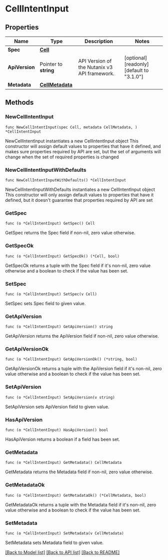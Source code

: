 # CellIntentInput

## Properties

Name | Type | Description | Notes
------------ | ------------- | ------------- | -------------
**Spec** | [**Cell**](Cell.md) |  | 
**ApiVersion** | Pointer to **string** | API Version of the Nutanix v3 API framework. | [optional] [readonly] [default to "3.1.0"]
**Metadata** | [**CellMetadata**](CellMetadata.md) |  | 

## Methods

### NewCellIntentInput

`func NewCellIntentInput(spec Cell, metadata CellMetadata, ) *CellIntentInput`

NewCellIntentInput instantiates a new CellIntentInput object
This constructor will assign default values to properties that have it defined,
and makes sure properties required by API are set, but the set of arguments
will change when the set of required properties is changed

### NewCellIntentInputWithDefaults

`func NewCellIntentInputWithDefaults() *CellIntentInput`

NewCellIntentInputWithDefaults instantiates a new CellIntentInput object
This constructor will only assign default values to properties that have it defined,
but it doesn't guarantee that properties required by API are set

### GetSpec

`func (o *CellIntentInput) GetSpec() Cell`

GetSpec returns the Spec field if non-nil, zero value otherwise.

### GetSpecOk

`func (o *CellIntentInput) GetSpecOk() (*Cell, bool)`

GetSpecOk returns a tuple with the Spec field if it's non-nil, zero value otherwise
and a boolean to check if the value has been set.

### SetSpec

`func (o *CellIntentInput) SetSpec(v Cell)`

SetSpec sets Spec field to given value.


### GetApiVersion

`func (o *CellIntentInput) GetApiVersion() string`

GetApiVersion returns the ApiVersion field if non-nil, zero value otherwise.

### GetApiVersionOk

`func (o *CellIntentInput) GetApiVersionOk() (*string, bool)`

GetApiVersionOk returns a tuple with the ApiVersion field if it's non-nil, zero value otherwise
and a boolean to check if the value has been set.

### SetApiVersion

`func (o *CellIntentInput) SetApiVersion(v string)`

SetApiVersion sets ApiVersion field to given value.

### HasApiVersion

`func (o *CellIntentInput) HasApiVersion() bool`

HasApiVersion returns a boolean if a field has been set.

### GetMetadata

`func (o *CellIntentInput) GetMetadata() CellMetadata`

GetMetadata returns the Metadata field if non-nil, zero value otherwise.

### GetMetadataOk

`func (o *CellIntentInput) GetMetadataOk() (*CellMetadata, bool)`

GetMetadataOk returns a tuple with the Metadata field if it's non-nil, zero value otherwise
and a boolean to check if the value has been set.

### SetMetadata

`func (o *CellIntentInput) SetMetadata(v CellMetadata)`

SetMetadata sets Metadata field to given value.



[[Back to Model list]](../README.md#documentation-for-models) [[Back to API list]](../README.md#documentation-for-api-endpoints) [[Back to README]](../README.md)



